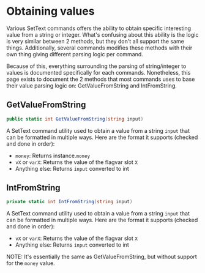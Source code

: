# Obtaining values
Various SetText commands offers the ability to obtain specific interesting value from a string or integer. What's confusing about this ability is the logic is very similar between 2 methods, but they don't all support the same things. Additionally, several commands modifies these methods with their own thing giving different parsing logic per command.

Because of this, everything surrounding the parsing of string/integer to values is documented specifically for each commands. Nonetheless, this page exists to document the 2 methods that most commands uses to base their value parsing logic on: GetValueFromString and IntFromString.

## GetValueFromString

```cs
public static int GetValueFromString(string input)
```
A SetText command utility used to obtain a value from a string `input` that can be formatted in multiple ways. Here are the format it supports (checked and done in order):

- `money`: Returns instance.`money`
- `vX` or `varX`: Returns the value of the flagvar slot `X`
- Anything else: Returns `input` converted to int

## IntFromString

```cs
private static int IntFromString(string input)
```
A SetText command utility used to obtain a value from a string `input` that can be formatted in multiple ways. Here are the format it supports (checked and done in order):

- `vX` or `varX`: Returns the value of the flagvar slot `X`
- Anything else: Returns `input` converted to int

NOTE: It's essentially the same as GetValueFromString, but without support for the `money` value.
